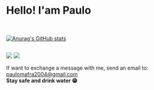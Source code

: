 # Hello! I'am Paulo
<br>

[![Anurag's GitHub stats](https://github-readme-stats.vercel.app/api?username=P4ul1t0s&private=true&show_icons=true&theme=dark&)](https://github.com/anuraghazra/github-readme-stats)
  
##


<section>
<a href="www.linkedin.com/in/paulo-mafra-"><img src="https://img.shields.io/badge/LinkedIn-0077B5?style=for-the-badge&logo=linkedin&logoColor=white"></img></a>
<a href="https://www.instagram.com/paulo_mafra_/"><img src="https://img.shields.io/badge/Instagram-E4405F?style=for-the-badge&logo=instagram&logoColor=white"></img></a>
</section>

If want to exchange a message with me, send an email to: paulomafra2004@gmail.com<br>
<b>Stay safe and drink water 😁</b>
